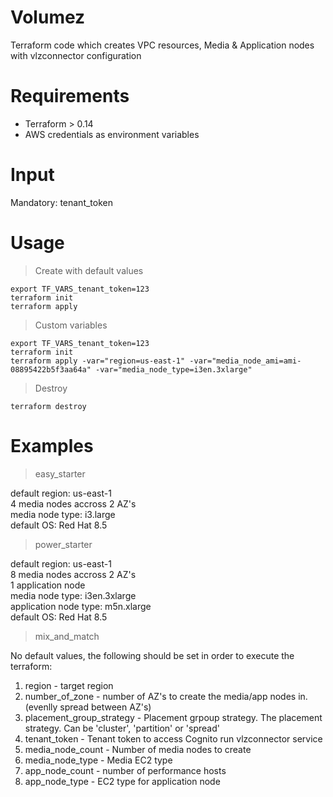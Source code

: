 # Volumez

Terraform code which creates VPC resources, Media & Application nodes with vlzconnector configuration

# Requirements
* Terraform > 0.14  
* AWS credentials as environment variables 

# Input
Mandatory: tenant_token 

# Usage 
> Create with default values
```
export TF_VARS_tenant_token=123
terraform init
terraform apply
```

> Custom variables
```
export TF_VARS_tenant_token=123
terraform init
terraform apply -var="region=us-east-1" -var="media_node_ami=ami-08895422b5f3aa64a" -var="media_node_type=i3en.3xlarge"
```

> Destroy
```
terraform destroy
```

# Examples
> easy_starter

default region: us-east-1  
4 media nodes accross 2 AZ's  
media node type: i3.large  
default OS: Red Hat 8.5  

> power_starter

default region: us-east-1  
8 media nodes accross 2 AZ's  
1 application node  
media node type: i3en.3xlarge  
application node type: m5n.xlarge  
default OS: Red Hat 8.5  

> mix_and_match

No default values, the following should be set in order to execute the terraform:
1. region                   - target region
2. number_of_zone           - number of AZ's to create the media/app nodes in. (evenlly spread between AZ's)
3. placement_group_strategy - Placement grpoup strategy. The placement strategy. Can be 'cluster', 'partition' or 'spread'
4. tenant_token             - Tenant token to access Cognito run vlzconnector service
5. media_node_count         - Number of media nodes to create
6. media_node_type          - Media EC2 type
7. app_node_count           - number of performance hosts
8. app_node_type            - EC2 type for application node
